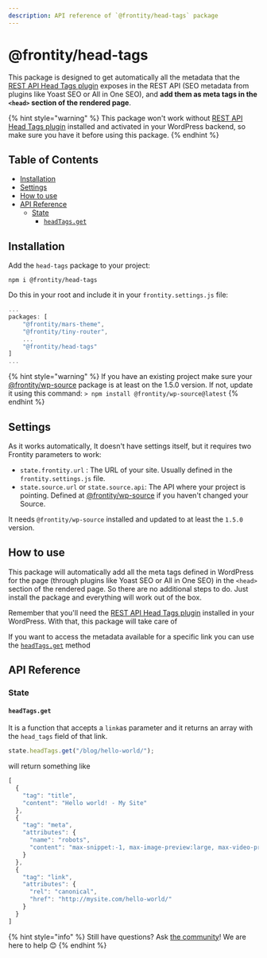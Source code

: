 ```yaml
---
description: API reference of `@frontity/head-tags` package
---
```

# @frontity/head-tags

This package is designed to get automatically all the metadata that the [REST API Head Tags plugin](https://wordpress.org/plugins/rest-api-head-tags/) exposes in the REST API (SEO metadata from plugins like Yoast SEO or All in One SEO), and **add them as meta tags in the `<head>` section of the rendered page**.

{% hint style="warning" %}
This package won't work without [REST API Head Tags plugin](https://wordpress.org/plugins/rest-api-head-tags/) installed and activated in your WordPress backend, so make sure you have it before using this package.
{% endhint %}

## Table of Contents

<!-- toc -->

- [Installation](#installation)
- [Settings](#settings)
- [How to use](#how-to-use)
- [API Reference](#api-reference)
  * [State](#state)
    + [`headTags.get`](#headtagsget)

<!-- tocstop -->

## Installation

Add the `head-tags` package to your project:

```text
npm i @frontity/head-tags
```

Do this in your root and include it in your `frontity.settings.js` file:

```javascript
...
packages: [
    "@frontity/mars-theme",
    "@frontity/tiny-router",
    ...
    "@frontity/head-tags"
]
...
```

{% hint style="warning" %}
If you have an existing project make sure your [@frontity/wp-source](frontity-head-tags.md) package is at least on the 1.5.0 version. If not, update it using this command:
`> npm install @frontity/wp-source@latest`
{% endhint %}

## Settings

As it works automatically, It doesn't have settings itself, but it requires two Frontity parameters to work:

* `state.frontity.url` : The URL of your site. Usually defined in the `frontity.settings.js` file.
* `state.source.url` or `state.source.api`: The API where your project is pointing. Defined at [@frontity/wp-source](https://docs.frontity.org/api-reference-1/wordpress-source#settings) if you haven't changed your Source.

It needs `@frontity/wp-source` installed and updated to at least the `1.5.0` version.

## How to use

This package will automatically add all the meta tags defined in WordPress for the page (through plugins like Yoast SEO or All in One SEO) in the `<head>` section of the rendered page. So there are no additional steps to do. Just install the package and everything will work out of the box. 

Remember that you'll need the [REST API Head Tags plugin](https://wordpress.org/plugins/rest-api-head-tags/) installed in your WordPress. With that, this package will take care of 

If you want to access the metadata available for a specific link you can use the [`headTags.get`](#headtags-get) method


## API Reference

### State

#### `headTags.get`

It is a function that accepts a `link`as parameter and it returns an array with the `head_tags` field of that link.

```javascript
state.headTags.get("/blog/hello-world/");
```

will return something like

```javascript
[
  {
    "tag": "title",
    "content": "Hello world! - My Site"
  },
  {
    "tag": "meta",
    "attributes": {
      "name": "robots",
      "content": "max-snippet:-1, max-image-preview:large, max-video-preview:-1"
    }
  },
  {
    "tag": "link",
    "attributes": {
      "rel": "canonical",
      "href": "http://mysite.com/hello-world/"
    }
  }
]
```

{% hint style="info" %}
Still have questions? Ask [the community](https://community.frontity.org/)! We are here to help 😊
{% endhint %}
